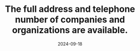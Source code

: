 ---
N: '100'
Rubrique: Identification et contact
title: The full address and telephone number of companies and organizations are available.
abstract: 
categories: ["Identification and contact"]
agrege: O4100-E014
opquast: '4 100'
indiceebook: '14'
description: "Rule n° 014"
before: "013"
weight: "014"
after: "015"
actif: '1'
layout: rules
date: 2024-09-18
tags: ["", ""]
objectif: ["", ""]
Meo: [""]
Controle: [""
]
Source: ["Opquast"]
Referentiel: [""]
Steps: ["", ""]
---